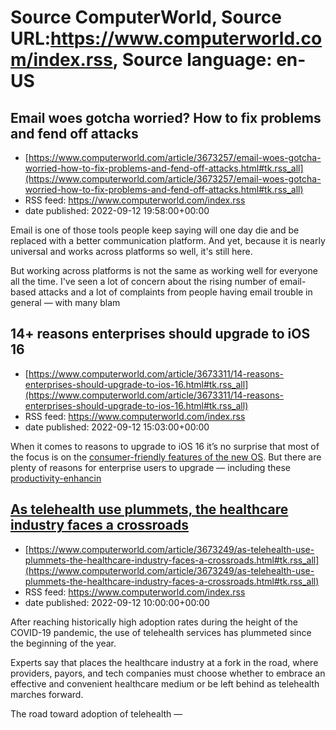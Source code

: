 # Source ComputerWorld, Source URL:https://www.computerworld.com/index.rss, Source language: en-US

## Email woes gotcha worried? How to fix problems and fend off attacks
 - [https://www.computerworld.com/article/3673257/email-woes-gotcha-worried-how-to-fix-problems-and-fend-off-attacks.html#tk.rss_all](https://www.computerworld.com/article/3673257/email-woes-gotcha-worried-how-to-fix-problems-and-fend-off-attacks.html#tk.rss_all)
 - RSS feed: https://www.computerworld.com/index.rss
 - date published: 2022-09-12 19:58:00+00:00

<article>
	<section class="page">
<p>Email is one of those tools people keep saying will one day die and be replaced with a better communication platform. And yet, because it is nearly universal and works across platforms so well, it's still here.</p><p>But working across platforms is not the same as working well for everyone all the time. I've seen a lot of concern about the rising number of email-based attacks and a lot of complaints from people having email trouble in general — with many blam

## 14+ reasons enterprises should upgrade to iOS 16
 - [https://www.computerworld.com/article/3673311/14-reasons-enterprises-should-upgrade-to-ios-16.html#tk.rss_all](https://www.computerworld.com/article/3673311/14-reasons-enterprises-should-upgrade-to-ios-16.html#tk.rss_all)
 - RSS feed: https://www.computerworld.com/index.rss
 - date published: 2022-09-12 15:03:00+00:00

<article>
	<section class="page">
<p>When it comes to reasons to upgrade to iOS 16 it’s no surprise that most of the focus is on the <a href="https://www.computerworld.com/article/3665750/how-to-set-up-and-use-focus-modes-on-ios-16.html">consumer-friendly features of the new OS</a>. But there are plenty of reasons for enterprise users to upgrade — including these <a href="https://www.computerworld.com/article/3670751/10-lesser-known-ios-16-features-to-make-work-easier.html">productivity-enhancin

## As telehealth use plummets, the healthcare industry faces a crossroads
 - [https://www.computerworld.com/article/3673249/as-telehealth-use-plummets-the-healthcare-industry-faces-a-crossroads.html#tk.rss_all](https://www.computerworld.com/article/3673249/as-telehealth-use-plummets-the-healthcare-industry-faces-a-crossroads.html#tk.rss_all)
 - RSS feed: https://www.computerworld.com/index.rss
 - date published: 2022-09-12 10:00:00+00:00

<article>
	<section class="page">
<p>After reaching historically high adoption rates during the height of the COVID-19 pandemic, the use of telehealth services has plummeted since the beginning of the year.</p><p>Experts say that places the healthcare industry at a fork in the road, where providers, payors, and tech companies must choose whether to embrace an effective and convenient healthcare medium or be left behind as telehealth marches forward.</p><p>The road toward adoption of telehealth —
